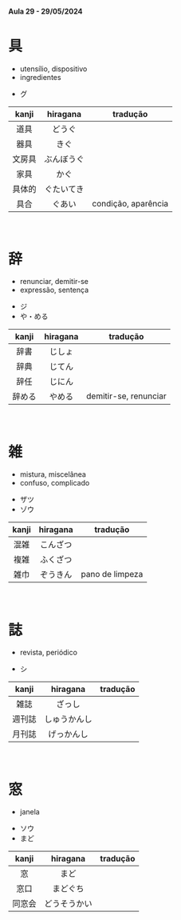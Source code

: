 #### Aula 29 - 29/05/2024


# 具
<ul><li>utensílio, dispositivo</li><li>ingredientes</li></ul>

- グ

| kanji | hiragana | tradução |
|:---:|:---:|:---:|
| 道具 | どうぐ |  |
| 器具 | きぐ |  |
| 文房具 | ぶんぼうぐ |  |
| 家具 | かぐ |  |
| 具体的 | ぐたいてき |  |
| 具合 | ぐあい | condição, aparência |

<br>


# 辞
<ul><li>renunciar, demitir-se</li><li>expressão, sentença</li></ul>

<ul><li>ジ</li><li>や・める</li></ul>

| kanji | hiragana | tradução |
|:---:|:---:|:---:|
| 辞書 | じしょ |  |
| 辞典 | じてん |  |
| 辞任 | じにん |  |
| 辞める | やめる | demitir-se, renunciar |

<br>


# 雑
<ul><li>mistura, miscelânea</li><li>confuso, complicado</li></ul>

<ul><li>ザツ</li><li>ゾウ</li></ul>

| kanji | hiragana | tradução |
|:---:|:---:|:---:|
| 混雑 | こんざつ |  |
| 複雑 | ふくざつ |  |
| 雑巾 | ぞうきん | pano de limpeza |

<br>


# 誌
- revista, periódico

- シ

| kanji | hiragana | tradução |
|:---:|:---:|:---:|
| 雑誌 | ざっし |  |
| 週刊誌 | しゅうかんし |  |
| 月刊誌 | げっかんし |  |

<br>


# 窓
- janela

<ul><li>ソウ</li><li>まど</li></ul>

| kanji | hiragana | tradução |
|:---:|:---:|:---:|
| 窓 | まど |  |
| 窓口 | まどぐち |  |
| 同窓会 | どうそうかい |  |